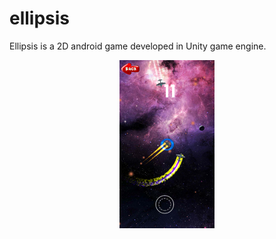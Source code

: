 # ellipsis
Ellipsis is a 2D android game developed in Unity game engine.


<p align="center">
  <img src="Assets/screenshots/sc1.png" width="30%" title="Ellipsis">
</p>
